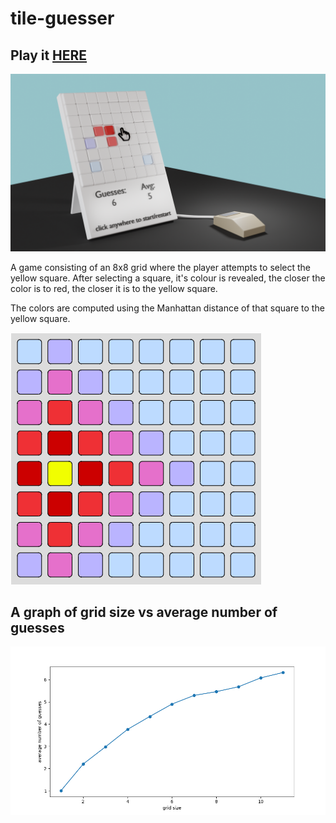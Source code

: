 # tile-guesser

## Play it [HERE](https://tiles.artomweb.com)

![filled](./tg.png)

A game consisting of an 8x8 grid where the player attempts to select the yellow square. After selecting a square, it's colour is revealed, the closer the color is to red, the closer it is to the yellow square.

The colors are computed using the Manhattan distance of that square to the yellow square.

![filled](./filledGrid.png)

## A graph of grid size vs average number of guesses

![chart](./chart.png)
